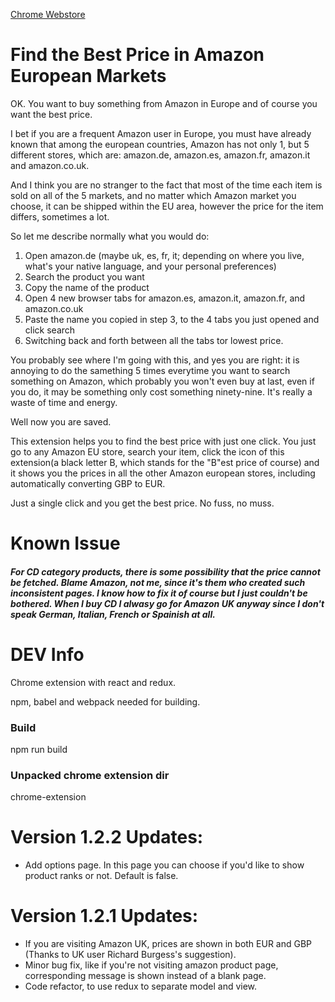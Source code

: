 [Chrome Webstore](https://chrome.google.com/webstore/detail/amazon-eu-price-compare/iaakgomiepekffchlipoegcgahfcdbad)

# Find the Best Price in Amazon European Markets
OK. You want to buy something from Amazon in Europe and of course you want the best price.

I bet if you are a frequent Amazon user in Europe, you must have already known that among the european countries, Amazon has not only 1, but 5 different stores, which are: amazon.de, amazon.es, amazon.fr, amazon.it and amazon.co.uk.

And I think you are no stranger to the fact that most of the time each item is sold on all of the 5 markets, and no matter which Amazon market you choose, it can be shipped within the EU area, however the price for the item differs, sometimes a lot.

So let me describe normally what you would do:

1. Open amazon.de (maybe uk, es, fr, it; depending on where you live, what's your native language, and your personal preferences)
2. Search the product you want
3. Copy the name of the product
4. Open 4 new browser tabs for amazon.es, amazon.it, amazon.fr, and amazon.co.uk
5. Paste the name you copied in step 3, to the 4 tabs you just opened and click search
6. Switching back and forth between all the tabs tor lowest price.

You probably see where I'm going with this, and yes you are right: it is annoying to do the samething 5 times everytime you want to search something on Amazon, which probably you won't even buy at last, even if you do, it may be something only cost something ninety-nine. It's really a waste of time and energy.

Well now you are saved.

This extension helps you to find the best price with just one click. You just go to any Amazon EU store, search your item, click the icon of this extension(a black letter B, which stands for the "B"est price of course) and it shows you the prices in all the other Amazon european stores, including automatically converting GBP to EUR.

Just a single click and you get the best price. No fuss, no muss.

# Known Issue
##### For CD category products, there is some possibility that the price cannot be fetched. Blame Amazon, not me, since it's them who created such inconsistent pages. I know how to fix it of course but I just couldn't be bothered. When I buy CD I alwasy go for Amazon UK anyway since I don't speak German, Italian, French or Spainish at all.

# DEV Info
Chrome extension with react and redux.

npm, babel and webpack needed for building.

### Build
npm run build

### Unpacked chrome extension dir
chrome-extension

# Version 1.2.2 Updates:
- Add options page. In this page you can choose if you'd like to show product ranks or not. Default is false.

# Version 1.2.1 Updates:
- If you are visiting Amazon UK, prices are shown in both EUR and GBP (Thanks to UK user Richard Burgess's suggestion).
- Minor bug fix, like if you're not visiting amazon product page, corresponding message is shown instead of a blank page.
- Code refactor, to use redux to separate model and view.
